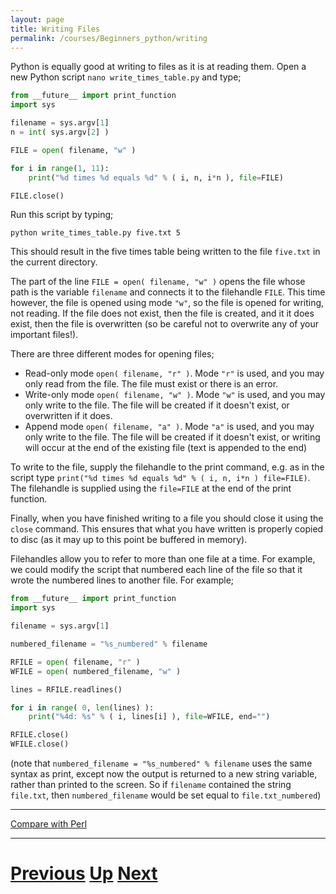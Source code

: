 ```yaml
---
layout: page
title: Writing Files
permalink: /courses/Beginners_python/writing
---
```


Python is equally good at writing to files as it is at reading them. Open a new Python script `nano write_times_table.py` and type;

```python
from __future__ import print_function
import sys

filename = sys.argv[1]
n = int( sys.argv[2] )

FILE = open( filename, "w" )

for i in range(1, 11):
    print("%d times %d equals %d" % ( i, n, i*n ), file=FILE)

FILE.close()
```

Run this script by typing;

    python write_times_table.py five.txt 5

This should result in the five times table being written to the file `five.txt` in the current directory.

The part of the line `FILE = open( filename, "w" )` opens the file whose path is the variable `filename` and connects it to the filehandle `FILE`. This time however, the file is opened using mode `"w"`, so the file is opened for writing, not reading. If the file does not exist, then the file is created, and it it does exist, then the file is overwritten (so be careful not to overwrite any of your important files!).

There are three different modes for opening files;

* Read-only mode `open( filename, "r" )`. Mode `"r"` is used, and you may only read from the file. The file must exist or there is an error.
* Write-only mode `open( filename, "w" )`. Mode `"w"` is used, and you may only write to the file. The file will be created if it doesn't exist, or overwritten if it does.
* Append mode `open( filename, "a" )`. Mode `"a"` is used, and you may only write to the file. The file will be created if it doesn't exist, or writing will occur at the end of the existing file (text is appended to the end)

To write to the file, supply the filehandle to the print command, e.g. as in the script type `print("%d times %d equals %d" % ( i, n, i*n ) file=FILE)`. The filehandle is supplied using the `file=FILE` at the end of the print function.

Finally, when you have finished writing to a file you should close it using the `close` command. This ensures that what you have written is properly copied to disc (as it may up to this point be buffered in memory).

Filehandles allow you to refer to more than one file at a time. For example, we could modify the script that numbered each line of the file so that it wrote the numbered lines to another file. For example;

```python
from __future__ import print_function
import sys

filename = sys.argv[1]

numbered_filename = "%s_numbered" % filename

RFILE = open( filename, "r" )
WFILE = open( numbered_filename, "w" )

lines = RFILE.readlines()

for i in range( 0, len(lines) ):
    print("%4d: %s" % ( i, lines[i] ), file=WFILE, end="")

RFILE.close()
WFILE.close()
```

(note that `numbered_filename = "%s_numbered" % filename` uses the same syntax as print, except now the output is returned to a new string variable, rather than printed to the screen. So if `filename` contained the string `file.txt`, then `numbered_filename` would be set equal to `file.txt_numbered`)

***

[Compare with Perl](../beginning_perl/writing.md)

***

# [Previous](files.md) [Up](README.md) [Next](splitting.md)
